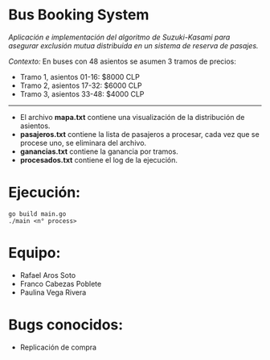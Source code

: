# Bus Booking System

_Aplicación e implementación del algoritmo de Suzuki-Kasami para asegurar exclusión mutua distribuida en un sistema de reserva de pasajes._

_Contexto:_ En buses con 48 asientos se asumen 3 tramos de precios:
- Tramo 1, asientos 01-16: $8000 CLP
- Tramo 2, asientos 17-32: $6000 CLP
- Tramo 3, asientos 33-48: $4000 CLP

---

- El archivo **mapa.txt** contiene una visualización de la distribución de asientos.
- **pasajeros.txt** contiene la lista de pasajeros a procesar, cada vez que se procese uno, se eliminara del archivo.
- **ganancias.txt** contiene la ganancia por tramos.
- **procesados.txt** contiene el log de la ejecución.

# Ejecución:

```
go build main.go
./main <n° process>
```

# Equipo:
- Rafael Aros Soto
- Franco Cabezas Poblete
- Paulina Vega Rivera

# Bugs conocidos:
- Replicación de compra
